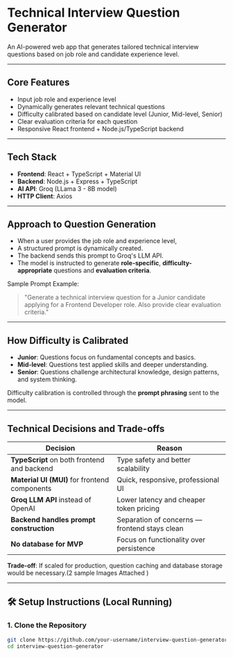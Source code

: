 #  Technical Interview Question Generator

An AI-powered web app that generates tailored technical interview questions based on job role and candidate experience level.

---

##  Core Features

- Input job role and experience level
- Dynamically generates relevant technical questions
- Difficulty calibrated based on candidate level (Junior, Mid-level, Senior)
- Clear evaluation criteria for each question
- Responsive React frontend + Node.js/TypeScript backend

---

##  Tech Stack

- **Frontend**: React + TypeScript + Material UI
- **Backend**: Node.js + Express + TypeScript
- **AI API**: Groq (LLama 3 - 8B model)
- **HTTP Client**: Axios

---

##  Approach to Question Generation

- When a user provides the job role and experience level,  
- A structured prompt is dynamically created.
- The backend sends this prompt to Groq's LLM API.
- The model is instructed to generate **role-specific**, **difficulty-appropriate** questions and **evaluation criteria**.

Sample Prompt Example:
> "Generate a technical interview question for a Junior candidate applying for a Frontend Developer role. Also provide clear evaluation criteria."

---

##  How Difficulty is Calibrated

- **Junior**: Questions focus on fundamental concepts and basics.
- **Mid-level**: Questions test applied skills and deeper understanding.
- **Senior**: Questions challenge architectural knowledge, design patterns, and system thinking.

Difficulty calibration is controlled through the **prompt phrasing** sent to the model.

---

##  Technical Decisions and Trade-offs

| Decision | Reason |
|----------|--------|
| **TypeScript** on both frontend and backend | Type safety and better scalability |
| **Material UI (MUI)** for frontend components | Quick, responsive, professional UI |
| **Groq LLM API** instead of OpenAI | Lower latency and cheaper token pricing |
| **Backend handles prompt construction** | Separation of concerns — frontend stays clean |
| **No database for MVP** | Focus on functionality over persistence |

**Trade-off**: If scaled for production, question caching and database storage would be necessary.(2 sample Images Attached )


---

## 🛠 Setup Instructions (Local Running)

### 1. Clone the Repository
```bash
git clone https://github.com/your-username/interview-question-generator.git
cd interview-question-generator





